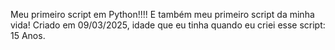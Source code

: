 Meu primeiro script em Python!!!! E também meu primeiro script da minha vida! Criado em 09/03/2025, idade que eu tinha quando eu criei esse script: 15 Anos.
